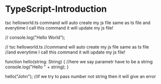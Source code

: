 # TypeScript-Introduction

tsc helloworld.ts
command will auto create my js file same as ts file and everytime I call this command it will update my js file!

// console.log("Hello World");

// tsc helloworld.ts
//command will auto create my js file same as ts file
//and everytime I call this command it will update my js file!

function hello(string: String) {
//here we say parametr have to be a string
console.log("Hello " + string);
}

hello("John");
//if we try to pass number not string then it will give an error
